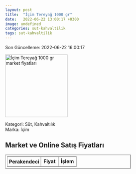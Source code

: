 ```yaml
---
layout: post
title:  "İçim Tereyağ 1000 gr"
date:   2022-06-22 13:00:17 +0300
image: undefined
categories: sut-kahvaltilik
tags: sut-kahvaltilik
---
```


Son Güncelleme: 2022-06-22 16:00:17

<img src="undefined" width="200" alt="İçim Tereyağ 1000 gr market fiyatları" />

Kategori: Süt, Kahvaltılık
<br />
Marka: İçim

<h2>Market ve Online Satış Fiyatları</h2>

<table border="1" style="padding: 5px;width:80%;">
  <tr>
    <td style="padding: 5px;"><strong>Perakendeci</strong></td>
    <td><strong>Fiyat</strong></td>
    <td><strong>İşlem</strong></td>
  </tr>
  
</table>
